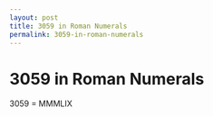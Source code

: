 ```yaml
---
layout: post
title: 3059 in Roman Numerals
permalink: 3059-in-roman-numerals
---
```


# 3059 in Roman Numerals

3059 = MMMLIX
